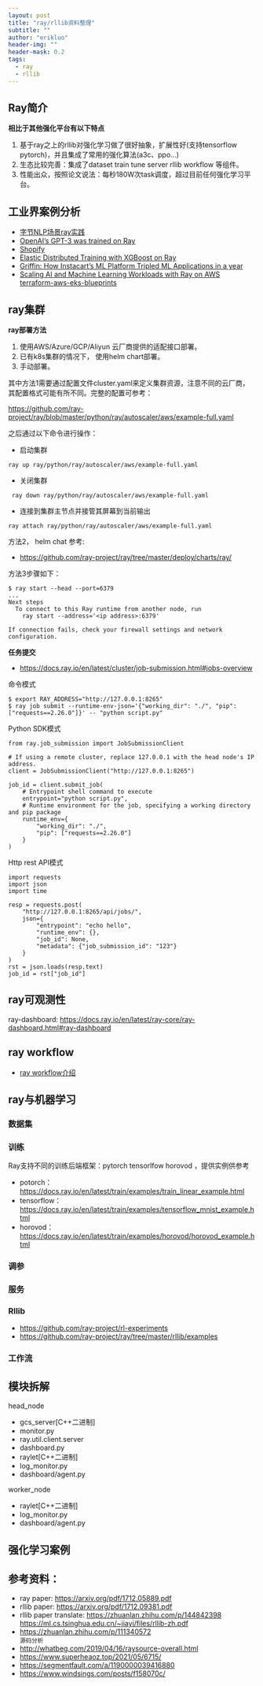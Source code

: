 ```yaml
---
layout: post
title: "ray/rllib资料整理"
subtitle: ""
author: "erikluo"
header-img: ""
header-mask: 0.2
tags:
  - ray
  - rllib
---
```



## Ray简介

**相比于其他强化平台有以下特点**  
1. 基于ray之上的rllib对强化学习做了很好抽象，扩展性好(支持tensorflow pytorch)，并且集成了常用的强化算法(a3c、ppo...) 
2. 生态比较完善：集成了dataset train tune server rllib workflow 等组件。 
3. 性能出众，按照论文说法：每秒180W次task调度，超过目前任何强化学习平台。

## 工业界案例分析
- [字节NLP场景ray实践](https://www.51cto.com/article/710675.html)
- [OpenAI’s GPT-3 was trained on Ray](https://venturebeat.com/ai/ray-the-machine-learning-tech-behind-openai-levels-up-to-ray-2-0/)
- [Shopify](https://shopify.engineering/merlin-shopify-machine-learning-platform)
- [Elastic Distributed Training with XGBoost on Ray](https://www.uber.com/en-JP/blog/elastic-xgboost-ray/)
- [Griffin: How Instacart’s ML Platform Tripled ML Applications in a year](https://www.instacart.com/company/how-its-made/griffin-how-instacarts-ml-platform-tripled-ml-applications-in-a-year/)
- [Scaling AI and Machine Learning Workloads with Ray on AWS](https://aws.amazon.com/cn/blogs/opensource/scaling-ai-and-machine-learning-workloads-with-ray-on-aws/) [terraform-aws-eks-blueprints](https://github.com/aws-ia/terraform-aws-eks-blueprints/tree/main/examples/ai-ml/ray)


## ray集群
**ray部署方法**  
1. 使用AWS/Azure/GCP/Aliyun 云厂商提供的适配接口部署。
2. 已有k8s集群的情况下， 使用helm chart部署。
3. 手动部署。

其中方法1需要通过配置文件cluster.yaml来定义集群资源，注意不同的云厂商，其配置格式可能有所不同。完整的配置可参考：  

<https://github.com/ray-project/ray/blob/master/python/ray/autoscaler/aws/example-full.yaml>  

之后通过以下命令进行操作：
- 启动集群
```
ray up ray/python/ray/autoscaler/aws/example-full.yaml
```

- 关闭集群
```
 ray down ray/python/ray/autoscaler/aws/example-full.yaml
```

- 连接到集群主节点并接管其屏幕到当前输出
```
ray attach ray/python/ray/autoscaler/aws/example-full.yaml
```

方法2， helm chat 参考:
- <https://github.com/ray-project/ray/tree/master/deploy/charts/ray/>

方法3步骤如下：  
```
$ ray start --head --port=6379
...
Next steps
  To connect to this Ray runtime from another node, run
    ray start --address='<ip address>:6379'

If connection fails, check your firewall settings and network configuration.
```

**任务提交**  
- <https://docs.ray.io/en/latest/cluster/job-submission.html#jobs-overview> 


命令模式
```
$ export RAY_ADDRESS="http://127.0.0.1:8265"
$ ray job submit --runtime-env-json='{"working_dir": "./", "pip": ["requests==2.26.0"]}' -- "python script.py"
```
Python SDK模式
```
from ray.job_submission import JobSubmissionClient

# If using a remote cluster, replace 127.0.0.1 with the head node's IP address.
client = JobSubmissionClient("http://127.0.0.1:8265")

job_id = client.submit_job(
    # Entrypoint shell command to execute
    entrypoint="python script.py",
    # Runtime environment for the job, specifying a working directory and pip package
    runtime_env={
        "working_dir": "./",
        "pip": ["requests==2.26.0"]
    }
)
```
Http rest API模式
```
import requests
import json
import time

resp = requests.post(
    "http://127.0.0.1:8265/api/jobs/",
    json={
        "entrypoint": "echo hello",
        "runtime_env": {},
        "job_id": None,
        "metadata": {"job_submission_id": "123"}
    }
)
rst = json.loads(resp.text)
job_id = rst["job_id"]
```

## ray可观测性  

ray-dashboard: <https://docs.ray.io/en/latest/ray-core/ray-dashboard.html#ray-dashboard>

## ray workflow
- [ray workflow介绍](https://docs.ray.io/en/latest/workflows/index.html#)

## ray与机器学习
### 数据集

### 训练  

Ray支持不同的训练后端框架：pytorch tensorlfow horovod ，提供实例供参考

- potorch： <https://docs.ray.io/en/latest/train/examples/train_linear_example.html> 
- tensorflow： <https://docs.ray.io/en/latest/train/examples/tensorflow_mnist_example.html>  
- horovod： <https://docs.ray.io/en/latest/train/examples/horovod/horovod_example.html>



### 调参

### 服务

### Rllib

- <https://github.com/ray-project/rl-experiments>
- <https://github.com/ray-project/ray/tree/master/rllib/examples>

### 工作流

## 模块拆解

head_node <br>
- gcs_server[C++二进制]
- monitor.py
- ray.util.client.server
- dashboard.py
- raylet[C++二进制]
- log_monitor.py
- dashboard/agent.py  

worker_node <br>
- raylet[C++二进制]
- log_monitor.py
- dashboard/agent.py


## 强化学习案例


## 参考资料：
- ray paper: <https://arxiv.org/pdf/1712.05889.pdf> 
- rllib paper: <https://arxiv.org/pdf/1712.09381.pdf>
- rllib paper translate: <https://zhuanlan.zhihu.com/p/144842398> <https://ml.cs.tsinghua.edu.cn/~jiayi/files/rllib-zh.pdf>
- <https://zhuanlan.zhihu.com/p/111340572>  
`源码分析`
- <http://whatbeg.com/2019/04/16/raysource-overall.html>
- <https://www.superheaoz.top/2021/05/6715/>
- <https://segmentfault.com/a/1190000039416880>
- <https://www.windsings.com/posts/f158070c/>
